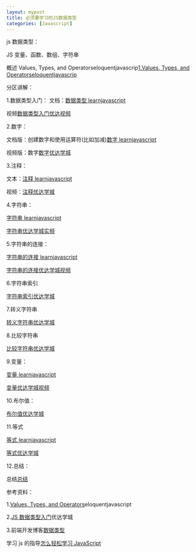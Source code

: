 ```yaml
---
layout: mypost
title: 必须要学习的JS数据类型
categories: [Javascript]
---
```


js 数据类型：

JS 变量、函数、数组、字符串

概述
Values, Types, and Operatorseloquentjavascrip[1.Values, Types, and Operatorseloquentjavascrip](http://eloquentjavascript.net/01_values.html)

分区讲解：

1.数据类型入门：
文档：[数据类型 learnjavascript](http://caibaojian.com/learn-javascript/basics/types.html)

视频[数据类型入门优达视频](https://classroom.udacity.com/courses/ud803/lessons/74007e2e-2a0a-4de3-a8a6-5c2ec4275773/concepts/673e1be5-6c85-4397-8318-192d95d48761)

2.数字：

文档版：创建数字和使用运算符(比如加减)[数字 learnjavascript](http://caibaojian.com/learn-javascript/numbers/)

视频版：数字[数字优达学城](https://classroom.udacity.com/courses/ud803/lessons/74007e2e-2a0a-4de3-a8a6-5c2ec4275773/concepts/204ca302-0e26-4c18-8d55-553779f13db3)

3.注释：

文本：[注释 learnjavascript](http://caibaojian.com/learn-javascript/basics/comments.html)

视频：[注释优达学城](https://classroom.udacity.com/courses/ud803/lessons/74007e2e-2a0a-4de3-a8a6-5c2ec4275773/concepts/6a4bec50-7caf-4b8b-9685-a4e24346cda0)

4.字符串：

[字符串 learnjavascript](http://caibaojian.com/learn-javascript/strings/)

[字符串优达学城实频](https://classroom.udacity.com/courses/ud803/lessons/74007e2e-2a0a-4de3-a8a6-5c2ec4275773/concepts/a7e05a9a-b9af-40c9-b917-541c93ebf414)

5.字符串的连接：

[字符串的连接 learnjavascript](http://caibaojian.com/learn-javascript/strings/concat.html)

[字符串的连接优达学城视频](https://classroom.udacity.com/courses/ud803/lessons/74007e2e-2a0a-4de3-a8a6-5c2ec4275773/concepts/d9bc6507-bacd-42ba-b289-bfd2146eff1c)

6.字符串索引

[字符串索引优达学城](https://classroom.udacity.com/courses/ud803/lessons/74007e2e-2a0a-4de3-a8a6-5c2ec4275773/concepts/397a5635-43bd-42d1-b181-179b2c902f67)

7.转义字符串

[转义字符串优达学城](https://classroom.udacity.com/courses/ud803/lessons/74007e2e-2a0a-4de3-a8a6-5c2ec4275773/concepts/d8adc140-b9ae-4f24-9aa3-63abe7bdb586)

8.比较字符串

[比较字符串优达学城](https://classroom.udacity.com/courses/ud803/lessons/74007e2e-2a0a-4de3-a8a6-5c2ec4275773/concepts/3c9feefc-71f8-4d03-97a2-97f9386a53fb)

9.变量：

[变量 learnjavascript](http://caibaojian.com/learn-javascript/basics/variables.html)

[变量优达学城视频](https://classroom.udacity.com/courses/ud803/lessons/74007e2e-2a0a-4de3-a8a6-5c2ec4275773/concepts/d38fbf76-c43a-47dd-b031-b20397d6c283)

10.布尔值：

[布尔值优达学城](https://classroom.udacity.com/courses/ud803/lessons/74007e2e-2a0a-4de3-a8a6-5c2ec4275773/concepts/de395b73-8bbc-4d13-85bb-9d3f75141ecd)

11.等式

[等式 learnjavascript](http://caibaojian.com/learn-javascript/basics/equality.html)

[等式优达学城](https://classroom.udacity.com/courses/ud803/lessons/74007e2e-2a0a-4de3-a8a6-5c2ec4275773/concepts/94506cb0-bfd1-433e-9f33-7455bea885ed)

12.总结：

总结[总结](https://classroom.udacity.com/courses/ud803/lessons/74007e2e-2a0a-4de3-a8a6-5c2ec4275773/concepts/cf3fff7a-8989-4d81-9801-c7b478ac1e2a)

参考资料：

1.[Values, Types, and Operators](http://eloquentjavascript.net/01_values.html)eloquentjavascript

2.[JS 数据类型入门](https://classroom.udacity.com/courses/ud803/lessons/74007e2e-2a0a-4de3-a8a6-5c2ec4275773/concepts/d38fbf76-c43a-47dd-b031-b20397d6c283)优达学城

3.前端开发博客[数据类型](http://caibaojian.com/book/)

学习 js 的指导[怎么轻松学习 JavaScript](https://mp.weixin.qq.com/s/s_gUvEGrgYz4OjmNXLfGJQ)
